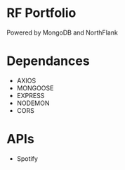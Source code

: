 # RF Portfolio

Powered by MongoDB and NorthFlank

# Dependances

- AXIOS
- MONGOOSE
- EXPRESS
- NODEMON
- CORS

# APIs

- Spotify

